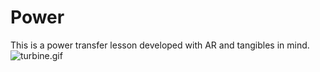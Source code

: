 # Power
This is a power transfer lesson developed with AR and tangibles in mind.
![turbine.gif](turbine.gif)
